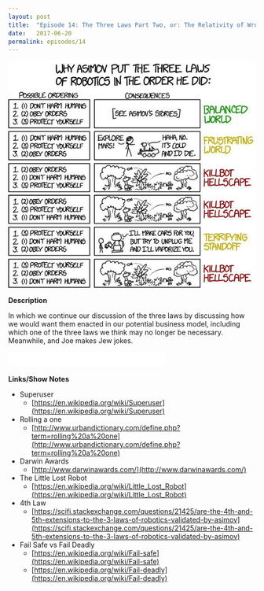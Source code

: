 ```yaml
---
layout: post
title:  "Episode 14: The Three Laws Part Two, or: The Relativity of Wrong"
date:   2017-06-20
permalink: episodes/14
---
```


<img src="/img/episode_14.jpg" alt="Three Laws Part Two" width="700">

**Description**

In which we continue our discussion of the three laws by discussing how we would want them enacted in our potential business model, including which one of the three laws we think may no longer be necessary.  Meanwhile, and Joe makes Jew jokes.

<iframe style="border: none" src="//html5-player.libsyn.com/embed/episode/id/5466742/height/50/width/640/theme/standard-mini/autonext/no/thumbnail/no/autoplay/no/preload/no/no_addthis/no/direction/backward/" height="30" width="320" scrolling="no"  allowfullscreen webkitallowfullscreen mozallowfullscreen oallowfullscreen msallowfullscreen></iframe>

**Links/Show Notes**

* Superuser
   * [https://en.wikipedia.org/wiki/Superuser](https://en.wikipedia.org/wiki/Superuser)
* Rolling a one
   * [http://www.urbandictionary.com/define.php?term=rolling%20a%20one](http://www.urbandictionary.com/define.php?term=rolling%20a%20one)
* Darwin Awards
   * [http://www.darwinawards.com/](http://www.darwinawards.com/)
* The Little Lost Robot
   * [https://en.wikipedia.org/wiki/Little_Lost_Robot](https://en.wikipedia.org/wiki/Little_Lost_Robot)
* 4th Law
   * [https://scifi.stackexchange.com/questions/21425/are-the-4th-and-5th-extensions-to-the-3-laws-of-robotics-validated-by-asimov](https://scifi.stackexchange.com/questions/21425/are-the-4th-and-5th-extensions-to-the-3-laws-of-robotics-validated-by-asimov)
* Fail Safe vs Fail Deadly
   * [https://en.wikipedia.org/wiki/Fail-safe](https://en.wikipedia.org/wiki/Fail-safe)
   * [https://en.wikipedia.org/wiki/Fail-deadly](https://en.wikipedia.org/wiki/Fail-deadly)
